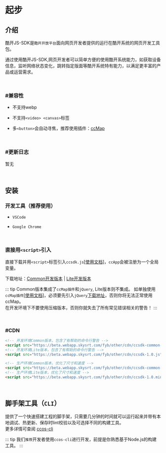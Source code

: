 # 起步

## 介绍

酷开JS-SDK是`酷开开放平台`面向网页开发者提供的运行在酷开系统的网页开发工具包。<br>

通过使用酷开JS-SDK,网页开发者可以简单方便的使用酷开系统能力，如获取设备信息，监听网络状态变化，跳转指定版面等酷开系统特有能力，以满足更丰富的产品或运营需求。

<br/>

### #兼容性

- 不支持webp

- 不支持`<video> <canvas>`标签

- 多`<button>`会自动寻焦，推荐使用插件：[ccMap](/zh/other/)

<br/>

### #更新日志

暂无

<br/>

## 安装

### 开发工具（推荐使用）

- `VSCode`

- `Google Chrome`

<br/>

### 直接用`<script>`引入

直接下载并用`<script>`标签引入`ccsdk.js`[[使用文档]](/zh/other/)，`ccApp`会被注册为一个全局变量。

下载地址：[Common开发版本](https://beta.webapp.skysrt.com/fyb/other/cdn/ccsdk-common-1.0.js) | [Lite开发版本](https://beta.webapp.skysrt.com/fyb/other/cdn/ccsdk-1.0.js)


::: tip 
Common版本集成了`ccMap插件`和`jQuery`, Lite版本则不集成。
如单独使用`ccMap插件`[[使用文档]](/zh/other/)，必须要先引入`jQuery`[下载地址](https://jquery.com/download/)，否则你将无法正常使用ccMap。<br/>
在开发环境下不要使用压缩版本，否则你就失去了所有常见错误相关的警告！
:::

<br/>

### #CDN

```html
<!-- 开发环境Common版本，包含了有帮助的命令行警告 -->
<script src="https://beta.webapp.skysrt.com/fyb/other/cdn/ccsdk-common-1.0.js"></script>
<!-- 开发环境Lite版本，包含了有帮助的命令行警告 -->
<script src="https://beta.webapp.skysrt.com/fyb/other/cdn/ccsdk-1.0.js"></script>
```

```html
<!-- 生产环境Common版本，优化了尺寸和速度 -->
<script src="https://beta.webapp.skysrt.com/fyb/other/cdn/ccsdk-common-1.0.min.js"></script>
<!-- 生产环境Lite版本，优化了尺寸和速度 -->
<script src="https://beta.webapp.skysrt.com/fyb/other/cdn/ccsdk-1.0.min.js"></script>
```
<br/>

## 脚手架工具（`CLI`）

提供了一个快速搭建工程的脚手架，只需要几分钟的时间就可以运行起来并带有本地调试、热更新、保存时lint校验以及可选择不同的构建工具。<br/>
更多详情可查阅 [ccos-cli](/zh/ccos-cli/)

::: tip 
我们`推荐`开发者使用`ccos-cli`进行开发，前提是你熟悉基于Node.js的构建工具。
:::


